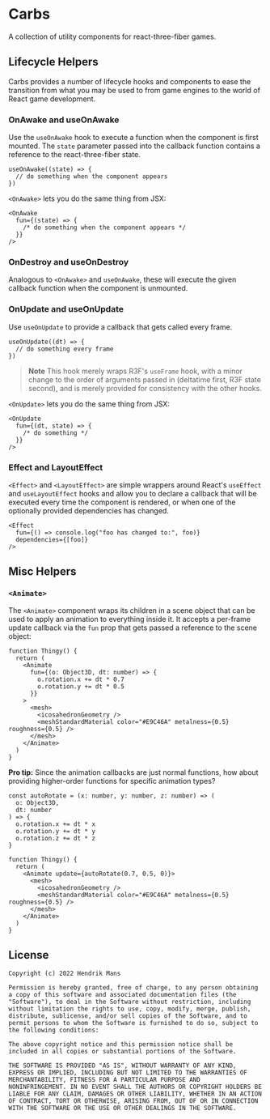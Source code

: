 # Carbs

A collection of utility components for react-three-fiber games.

## Lifecycle Helpers

Carbs provides a number of lifecycle hooks and components to ease the transition from what you may be used to from game engines to the world of React game development.

### OnAwake and useOnAwake

Use the `useOnAwake` hook to execute a function when the component is first mounted. The `state` parameter passed into the callback function contains a reference to the react-three-fiber state.

```tsx
useOnAwake((state) => {
  // do something when the component appears
})
```

`<OnAwake>` lets you do the same thing from JSX:

```tsx
<OnAwake
  fun={(state) => {
    /* do something when the component appears */
  }}
/>
```

### OnDestroy and useOnDestroy

Analogous to `<OnAwake>` and `useOnAwake`, these will execute the given callback function when the component is unmounted.

### OnUpdate and useOnUpdate

Use `useOnUpdate` to provide a callback that gets called every frame.

```tsx
useOnUpdate((dt) => {
  // do something every frame
})
```

> **Note**
> This hook merely wraps R3F's `useFrame` hook, with a minor change to the order of arguments passed in (deltatime first, R3F state second), and is merely provided for consistency with the other hooks.

`<OnUpdate>` lets you do the same thing from JSX:

```tsx
<OnUpdate
  fun={(dt, state) => {
    /* do something */
  }}
/>
```

### Effect and LayoutEffect

`<Effect>` and `<LayoutEffect>` are simple wrappers around React's `useEffect` and `useLayoutEffect` hooks and allow you to declare a callback that will be executed every time the component is rendered, or when one of the optionally provided dependencies has changed.

```tsx
<Effect
  fun={() => console.log("foo has changed to:", foo)}
  dependencies={[foo]}
/>
```

## Misc Helpers

### `<Animate>`

The `<Animate>` component wraps its children in a scene object that can be used to apply an animation to everything inside it. It accepts a per-frame update callback via the `fun` prop that gets passed a reference to the scene object:

```tsx
function Thingy() {
  return (
    <Animate
      fun={(o: Object3D, dt: number) => {
        o.rotation.x += dt * 0.7
        o.rotation.y += dt * 0.5
      }}
    >
      <mesh>
        <icosahedronGeometry />
        <meshStandardMaterial color="#E9C46A" metalness={0.5} roughness={0.5} />
      </mesh>
    </Animate>
  )
}
```

**Pro tip:** Since the animation callbacks are just normal functions, how about providing higher-order functions for specific animation types?

```tsx
const autoRotate = (x: number, y: number, z: number) => (
  o: Object3D,
  dt: number
) => {
  o.rotation.x += dt * x
  o.rotation.y += dt * y
  o.rotation.z += dt * z
}

function Thingy() {
  return (
    <Animate update={autoRotate(0.7, 0.5, 0)}>
      <mesh>
        <icosahedronGeometry />
        <meshStandardMaterial color="#E9C46A" metalness={0.5} roughness={0.5} />
      </mesh>
    </Animate>
  )
}
```

## License

```
Copyright (c) 2022 Hendrik Mans

Permission is hereby granted, free of charge, to any person obtaining
a copy of this software and associated documentation files (the
"Software"), to deal in the Software without restriction, including
without limitation the rights to use, copy, modify, merge, publish,
distribute, sublicense, and/or sell copies of the Software, and to
permit persons to whom the Software is furnished to do so, subject to
the following conditions:

The above copyright notice and this permission notice shall be
included in all copies or substantial portions of the Software.

THE SOFTWARE IS PROVIDED "AS IS", WITHOUT WARRANTY OF ANY KIND,
EXPRESS OR IMPLIED, INCLUDING BUT NOT LIMITED TO THE WARRANTIES OF
MERCHANTABILITY, FITNESS FOR A PARTICULAR PURPOSE AND
NONINFRINGEMENT. IN NO EVENT SHALL THE AUTHORS OR COPYRIGHT HOLDERS BE
LIABLE FOR ANY CLAIM, DAMAGES OR OTHER LIABILITY, WHETHER IN AN ACTION
OF CONTRACT, TORT OR OTHERWISE, ARISING FROM, OUT OF OR IN CONNECTION
WITH THE SOFTWARE OR THE USE OR OTHER DEALINGS IN THE SOFTWARE.
```
